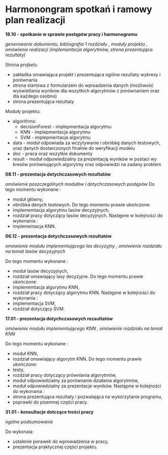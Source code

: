 # Harmonongram spotkań i ramowy plan realizacji

**18.10 - spotkanie w sprawie postępów pracy i harmonogramu**

_generowanie dokumentu, bibliografia 1 rozdziału  , moduły projektu , omówienie realizacji (implementacja algorytmów, strona prezentująca rezultaty)_

Strona projketu

- zakładka omawiająca projekt i prezentująca ogólne rezultaty wykresy i porównania
- strona startowa z formularzem do wproadzenia danych (możliwość wyświetlania wynikow dla wszytkich algorytmów z porównaniem oraz dla każdego osobno)
- strona prezentująca rezultaty 

Moduły projektu:
 - algorithms:
   - decisionForest - implepmentacja algorytmu
   - KNN  - implepmentacja algorytmu
   - SVM  - implepmentacja algorytmu
 - data - moduł odpowiada za wczytywanie i obróbkę danych testowych, oraz danych dostarczonych finalnie do weryfikacji modelu
 - doc - praca oraz wszytkie dokumenty
 - result - moduł odpowiedzialny za prezentację wyników w postaci wy
kresów porównujących algorytmy oraz odpowiedzi na zadany problem

**08.11 - prezentacja dotychczasowych rezultatów**

_omówienie poszczególnych modułów i dotychczasowych postępów_
Do tego momentu wykonane :
 - moduł główny,
 - obróbka danych testowych.
Do tego momentu prawie ukończone:
- implememtacja algorytmu lasów decyzyjnych,
- rozdział pracy dotyczący lasów decyzyjnych.
Następne w kolejności do wykonania :
- implementacja KNN.

**06.12 - prezentacja dotychczasowych rezultatów**

_omówienie modułu implementującego las decyzyjny , omówienie rozdziału na temat lasów decyzyjnych_

Do tego momentu wykonane :
- moduł lasów decyzyjnych,
- rozdział omawiający lasy decyzyjne.
Do tego momentu prawie ukończone:
- implememtacja algorytmu KNN,
- rozdział pracy dotyczący algorytmu KNN.
Następne w kolejności do wykonania :
- implementacja SVM,
- rozdział dotyczący SVM.

**17.01 - prezentacja dotychczasowych rezaultatów**

_omówienie modułu implementującego KNN , omówienie rozdziału na temat KNN_

Do tego momentu wykonane :
- moduł KNN,
- rozdział omawiający algorytm KNN.
Do tego momentu prawie ukończone:
- testy,
- rozdział pracy dotyczący prówniania algorytmów,
- moduł odpowiedzialny za porównanie działania algorytmów,
- moduł odpowiedzialny za prezentacje wyników.
Następne w kolejności do wykonania :
- strona prezentująca rezultaty i pozwalająca na wykorzytanie programu,
- poprawki do pisemnej części pracy.

**31.01 - konsultacje dotczące treści pracy**

_ogólne podsumowanie_

Do wykonaia:
- ustalenie porawek do wprowadzenia w pracy,
- prezentacja praktycznej części projektu.

